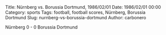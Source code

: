 Title: Nürnberg vs. Borussia Dortmund, 1986/02/01
Date: 1986/02/01 00:00
Category: sports
Tags: football, football scores, Nürnberg, Borussia Dortmund
Slug: nurnberg-vs-borussia-dortmund
Author: carbonero


Nürnberg 0 - 0 Borussia Dortmund
